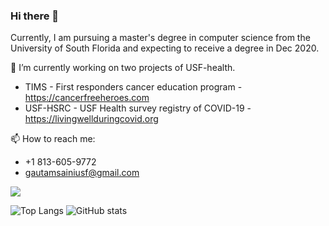 ### Hi there 👋

Currently, I am pursuing a master's degree in computer science from the University of South Florida and expecting to receive a degree in Dec 2020.

🔭 I’m currently working on two projects of USF-health.
* TIMS - First responders cancer education program - https://cancerfreeheroes.com
* USF-HSRC - USF Health survey registry of COVID-19 - https://livingwellduringcovid.org

📫 How to reach me: 
* +1 813-605-9772
* gautamsainiusf@gmail.com

![](https://visitor-badge.laobi.icu/badge?page_id=KaleidoscopeIM)

![Top Langs](https://github-readme-stats.vercel.app/api/top-langs/?username=KaleidoscopeIM&theme=tokyonight)
![GitHub stats](https://github-readme-stats.vercel.app/api?username=KaleidoscopeIM&show_icons=true&theme=tokyonight)

<!--
**KaleidoscopeIM/KaleidoscopeIM** is a ✨ _special_ ✨ repository because its `README.md` (this file) appears on your GitHub profile.

Here are some ideas to get you started:

- 🔭 I’m currently working on ...
- 🌱 I’m currently learning ...
- 👯 I’m looking to collaborate on ...
- 🤔 I’m looking for help with ...
- 💬 Ask me about ...
- 📫 How to reach me: ...
- 😄 Pronouns: ...
- ⚡ Fun fact: ...
-->
